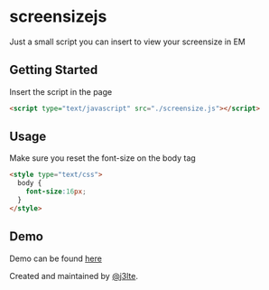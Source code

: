 screensizejs
============

Just a small script you can insert to view your screensize in EM

## Getting Started

Insert the script in the page

```html
<script type="text/javascript" src="./screensize.js"></script>
```

## Usage

Make sure you reset the font-size on the body tag

```html
<style type="text/css">
  body {
    font-size:16px;
  }
</style>
```

## Demo

Demo can be found [here](http://htmlpreview.github.io/?https://github.com/j3lte/screensizejs/blob/master/index.html "Here") 

Created and maintained by [@j3lte](https://github.com/j3lte).